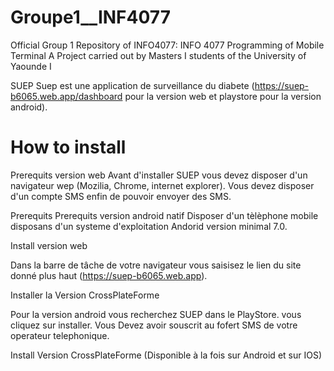 # Groupe1__INF4077

Official Group 1 Repository of INFO4077: INFO 4077 Programming of Mobile Terminal 
A Project carried out by Masters I students of the University of Yaounde I

SUEP
Suep est une application de surveillance du diabete (https://suep-b6065.web.app/dashboard pour la version web et playstore pour la version android).

# How to install
Prerequits version web
Avant d'installer SUEP vous devez disposer d'un navigateur wep (Mozilia, Chrome, internet explorer).
Vous devez disposer d'un compte SMS enfin de pouvoir envoyer des SMS.

Prerequits
Prerequits version android natif
Disposer d'un tèlèphone mobile disposans d'un systeme d'exploitation Andorid version minimal 7.0.

Install version web

Dans la barre de tâche de votre navigateur vous saisisez le lien du site donné plus haut (https://suep-b6065.web.app).

Installer la Version CrossPlateForme

Pour la version android vous recherchez SUEP dans le PlayStore. vous cliquez sur installer.
Vous Devez avoir souscrit au fofert SMS de votre operateur telephonique.

Install Version CrossPlateForme (Disponible à la fois sur Android et sur IOS)

